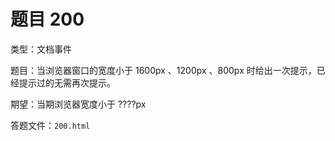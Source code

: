 <script setup>
import { loginRead } from '@/utils/login-read'

loginRead('n10007')
</script>

# 题目 200

类型：文档事件

题目：当浏览器窗口的宽度小于 1600px 、1200px 、800px 时给出一次提示，已经提示过的无需再次提示。

期望：当期浏览器宽度小于 ????px

答题文件：`200.html`
